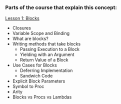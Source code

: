 ### Parts of the course that explain this concept:

[Lesson 1: Blocks](https://launchschool.com/lessons/c0400a9c/assignments)

- Closures
- Variable Scope and Binding
- What are blocks?
- Writing methods that take blocks
  - Passing Execution to a Block
  - Yielding with an Argument
  - Return Value of a Block
- Use Cases for Blocks
  - Deferring Implementation
  - Sandwich Code
- Explicit Block Parameters
- Symbol to Proc
- Arity
- Blocks vs Procs vs Lambdas
